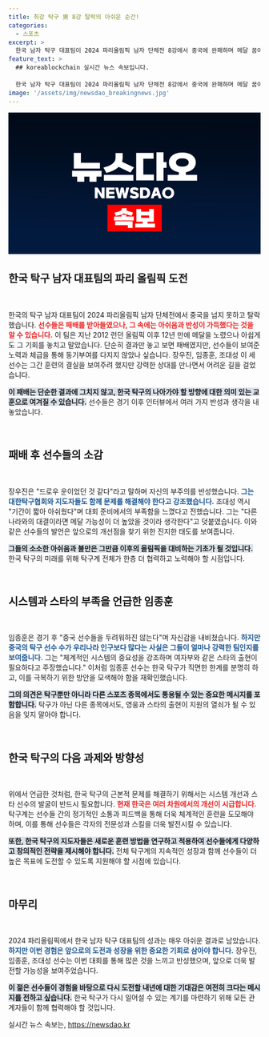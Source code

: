 ```yaml
---
title: 최강 탁구 男 8강 탈락의 아쉬운 순간!
categories:
  - 스포츠
excerpt: >
  한국 남자 탁구 대표팀이 2024 파리올림픽 남자 단체전 8강에서 중국에 완패하며 메달 꿈이 좌절됐다. 선수들은 아쉬움을 토로하며 향후 발전을 다짐했다.
feature_text: >
  ## koreablockchain 실시간 뉴스 속보입니다.

  한국 남자 탁구 대표팀이 2024 파리올림픽 남자 단체전 8강에서 중국에 완패하며 메달 꿈이 좌절됐다. 선수들은 아쉬움을 토로하며 향후 발전을 다짐했다.
image: '/assets/img/newsdao_breakingnews.jpg'
---
```


<p><img src="/assets/img/newsdao_breakingnews.jpg" alt="koreablockchain 속보" /></p>

<h2 data-ke-size="size26">한국 탁구 남자 대표팀의 파리 올림픽 도전</h2>

<p data-ke-size="size16">&nbsp;</p>

<p>한국의 탁구 남자 대표팀이 2024 파리올림픽 남자 단체전에서 중국을 넘지 못하고 탈락했습니다. <b><span style="color: #ee2323;">선수들은 패배를 받아들였으나, 그 속에는 아쉬움과 반성이 가득했다는 것을 알 수 있습니다.</span></b> 이 팀은 지난 2012 런던 올림픽 이후 12년 만에 메달을 노렸으나 아쉽게도 그 기회를 놓치고 말았습니다. 단순히 결과만 놓고 보면 패배였지만, 선수들이 보여준 노력과 체급을 통해 동기부여를 다지지 않았나 싶습니다. 장우진, 임종훈, 조대성 이 세 선수는 그간 훈련의 결실을 보여주려 했지만 강력한 상대를 만나면서 어려운 길을 걸었습니다. </p>

<p><b><span style="background-color: #21538527;">이 패배는 단순한 결과에 그치지 않고, 한국 탁구의 나아가야 할 방향에 대한 의미 있는 교훈으로 여겨질 수 있습니다.</span></b> 선수들은 경기 이후 인터뷰에서 여러 가지 반성과 생각을 내놓았습니다. </p>

<p data-ke-size="size16">&nbsp;</p>

<h2 data-ke-size="size26">패배 후 선수들의 소감</h2>

<p data-ke-size="size16">&nbsp;</p>

<p>장우진은 "드로우 운이었던 것 같다"라고 말하며 자신의 부주의를 반성했습니다. <b><span style="color: #1a5490;">그는 대한탁구협회와 지도자들도 함께 문제를 해결해야 한다고 강조했습니다.</span></b> 조대성 역시 "기간이 짧아 아쉬웠다"며 대회 준비에서의 부족함을 느꼈다고 전했습니다. 그는 "다른 나라와의 대결이라면 메달 가능성이 더 높았을 것이라 생각한다"고 덧붙였습니다. 이와 같은 선수들의 발언은 앞으로의 개선점을 찾기 위한 진지한 태도를 보여줍니다. </p>

<p><b><span style="background-color: #21538527;">그들의 소소한 아쉬움과 불만은 그만큼 이후의 올림픽을 대비하는 기초가 될 것입니다.</span></b> 한국 탁구의 미래를 위해 탁구계 전체가 한층 더 협력하고 노력해야 할 시점입니다.</p>

<p data-ke-size="size16">&nbsp;</p>

<h2 data-ke-size="size26">시스템과 스타의 부족을 언급한 임종훈</h2>

<p data-ke-size="size16">&nbsp;</p>

<p>임종훈은 경기 후 "중국 선수들을 두려워하진 않는다"며 자신감을 내비쳤습니다. <b><span style="color: #1a5490;">하지만 중국의 탁구 선수 수가 우리나라 인구보다 많다는 사실은 그들이 얼마나 강력한 팀인지를 보여줍니다.</span></b> 그는 "체계적인 시스템의 중요성을 강조하며 여자부와 같은 스타의 출현이 필요하다고 주장했습니다." 이처럼 임종훈 선수는 한국 탁구가 직면한 한계를 분명히 하고, 이를 극복하기 위한 방안을 모색해야 함을 재확인했습니다.</p>

<p><b><span style="background-color: #21538527;">그의 의견은 탁구뿐만 아니라 다른 스포츠 종목에서도 통용될 수 있는 중요한 메시지를 포함합니다.</span></b> 탁구가 아닌 다른 종목에서도, 영웅과 스타의 출현이 지원의 열쇠가 될 수 있음을 잊지 말아야 합니다.</p>

<p data-ke-size="size16">&nbsp;</p>

<h2 data-ke-size="size26">한국 탁구의 다음 과제와 방향성</h2>

<p data-ke-size="size16">&nbsp;</p>

<p>위에서 언급한 것처럼, 한국 탁구의 근본적 문제를 해결하기 위해서는 시스템 개선과 스타 선수의 발굴이 반드시 필요합니다. <b><span style="color: #ee2323;">현재 한국은 여러 차원에서의 개선이 시급합니다.</span></b> 탁구계는 선수들 간의 정기적인 소통과 피드백을 통해 더욱 체계적인 훈련을 도모해야 하며, 이를 통해 선수들은 각자의 전문성과 스킬을 더욱 발전시킬 수 있습니다.</p>

<p><b><span style="background-color: #21538527;">또한, 한국 탁구의 지도자들은 새로운 훈련 방법을 연구하고 적용하여 선수들에게 다양하고 창의적인 전략을 제시해야 합니다.</span></b> 전체 탁구계의 지속적인 성장과 함께 선수들이 더 높은 목표에 도전할 수 있도록 지원해야 할 시점에 있습니다.</p>

<p data-ke-size="size16">&nbsp;</p>

<h2 data-ke-size="size26">마무리</h2>

<p data-ke-size="size16">&nbsp;</p>

<p>2024 파리올림픽에서 한국 남자 탁구 대표팀의 성과는 매우 아쉬운 결과로 남았습니다. <b><span style="color: #1a5490;">하지만 이번 경험은 앞으로의 도전과 성장을 위한 중요한 기회로 삼아야 합니다.</span></b> 장우진, 임종훈, 조대성 선수는 이번 대회를 통해 많은 것을 느끼고 반성했으며, 앞으로 더욱 발전할 가능성을 보여주었습니다. </p>

<p><b><span style="background-color: #21538527;">이 젊은 선수들이 경험을 바탕으로 다시 도전할 내년에 대한 기대감은 여전히 크다는 메시지를 전하고 싶습니다.</span></b> 한국 탁구가 다시 일어설 수 있는 계기를 마련하기 위해 모든 관계자들이 함께 협력해야 할 것입니다.</p>
실시간 뉴스 속보는, <a href="https://newsdao.kr" rel="dofollow">https://newsdao.kr</a>


